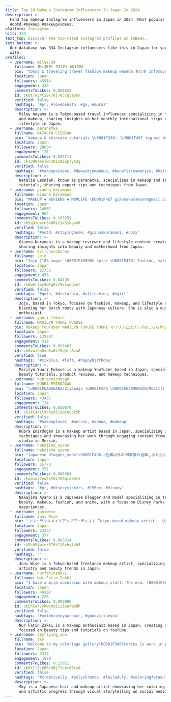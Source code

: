 ```yaml
---
title: Top 10 Makeup Instagram Influencers In Japan In 2024
description: >-
  Find top makeup Instagram influencers in Japan in 2024. Most popular hashtags:
  #ootd #makeup #makeupvideos.
platform: Instagram
hits: 334
text_top: Discover the top-rated Instagram profiles on inBeat.
text_bottom: >-
  Our database has 334 Instagram influencers like this in Japan for you to work
  with.
profiles:
  - username: milez728
    fullname: 青山舞莉　MILEY AOYAMA
    bio: "tokyo & traveling travel fashion makeup waseda お仕事 info@qualiam.com \U0001F1EF\U0001F1F5\U0001F1EE\U0001F1E9\U0001F1F8\U0001F1EC\U0001F1FA\U0001F1F8 @mile_official__ 月1海外旅行に行く人"
    location: Japan
    followers: 45914
    engagement: 430
    commentsToLikes: 0.001633
    id: ck8t7wy4ti8x70j78cxqlaynx
    verified: false
    hashtags: '#pr, #lovebonito, #gu, #murua'
    description: >-
      Miley Aoyama is a Tokyo-based travel influencer specializing in fashion
      and makeup, sharing insights on her monthly international trips and
      lifestyle in Japan.
  - username: paranatka
    fullname: NATALIA LEŚNIAK
    bio: "makeup & skincare tutorials \U0001F338✨ \U0001F497 tag me: #paranatka \U0001F4E7 nataliaannazajac@gmail.com \U0001F484 2nd account:"
    location: Japan
    followers: 28654
    engagement: 131
    commentsToLikes: 0.039711
    id: ck1390amviwc30i19iup7yh2g
    verified: false
    hashtags: '#makeupvideos, #dewyskinmakeup, #benefitcosmetics, #kylash'
    description: >-
      Natalia Leśniak, known as paranatka, specializes in makeup and skincare
      tutorials, sharing expert tips and techniques from Japan.
  - username: gianna_karamani
    fullname: Gianna Karamani
    bio: "MAKEUP ▪︎ REVIEWS ▪︎ MOMLIFE \U0001F4E7 giannakaramanh@gmail.com YOUTUBE CHANNEL"
    location: Japan
    followers: 24861
    engagement: 964
    commentsToLikes: 0.103259
    id: ck5q3zuern3x80i11x51bgxo8
    verified: false
    hashtags: '#ootd, #stayinghome, #giannakaramani, #cozy'
    description: >-
      Gianna Karamani is a makeup reviewer and lifestyle content creator,
      sharing insights into beauty and motherhood from Japan.
  - username: evilchocobunny
    fullname: Jojo
    bio: "Jojo |10% sugar \U0001F49690% spice \U0001F47B| Fashion, makeup & life in Tokyo\U0001F4CD Lived 22 years in \U0001F1F3\U0001F1F1 now 4 years \U0001F1EF\U0001F1F5 Music enthusiast \U0001F3B6 Aspiring \U0001F3A4+\U0001F3B8"
    location: Japan
    followers: 22752
    engagement: 456
    commentsToLikes: 0.04135
    id: ck0w6r3px9w7g0i19xlwqqoot
    verified: false
    hashtags: '#goth, #disturbia, #altfashion, #egirl'
    description: >-
      Jojo, based in Tokyo, focuses on fashion, makeup, and lifestyle content,
      blending her Dutch roots with Japanese culture. She is also a music
      enthusiast.
  - username: yuuri_fukuse
    fullname: MARILYN YUURI FUKUSE
    bio: Makeup YouTuber MARILYN FUKUSE YUURI マリリン公式グッズはこちらから↓
    location: Japan
    followers: 129287
    engagement: 318
    commentsToLikes: 0.007463
    id: ck0vuzdo8mu6a0i19qhlt8za8
    verified: true
    hashtags: '#sixplus, #loft, #happybirthday'
    description: >-
      Marilyn Yuuri Fukuse is a makeup YouTuber based in Japan, specializing in
      beauty tutorials, product reviews, and makeup techniques.
  - username: kubraemirdogan
    fullname: KÜBRA EMİRDOĞAN
    bio: "\U0001F6A9ADANA/Ziyapaşa \U0001F5FA \U0001F6A9MERSİN/Mezitli ⚜Kübra Emirdoğan & Mikail Ünal Makeup Studio \U0001F4F2 0 (553 730 41 71 ) ⚜️\U0001F4E9 kubra_emirdogan@hotmail.com Whatsapp\U0001F530"
    location: Japan
    followers: 43437
    engagement: 124
    commentsToLikes: 0.020879
    id: ck14i47ildk6y0i19qteuoi5b
    verified: false
    hashtags: '#makeuplover, #mersin, #adana, #makeup'
    description: >-
      Kübra Emirdogan is a makeup artist based in Japan, specializing in beauty
      techniques and showcasing her work through engaging content from her
      studio in Mersin.
  - username: nakajima_ayano
    fullname: nakajima ayano
    bio: "Japanese blogger,model\U0001F498 ⚠️仕事以外のDM直接お返事しません\U0001F645‍♀️ コメントへ✏️ ． DisneyParks\U0001F1ED\U0001F1F0\U0001F1E8\U0001F1F3\U0001F1FA\U0001F1F8\U0001F1EF\U0001F1F5 中島姉妹\U0001F46D #disneysisters_jp travel/beauty/makeup movie/fashion/anime"
    location: Japan
    followers: 55773
    engagement: 257
    commentsToLikes: 0.008301
    id: ckap1ua7ew6ht0i780qid86re
    verified: false
    hashtags: '#pr, #disneysisters, #156cm, #disney'
    description: >-
      Nakajima Ayano is a Japanese blogger and model specializing in travel,
      beauty, makeup, fashion, and anime, with a focus on Disney Parks
      experiences.
  - username: juniwise
    fullname: Juni Wise
    bio: "フリーランスメイクアップアーティスト Tokyo-based makeup artist - \U0001F4CDTokyo, Japan \U0001F4E9 juniwise@gmail.com - \U0001F47D @titipjunidong"
    location: Japan
    followers: 24237
    engagement: 377
    commentsToLikes: 0.003314
    id: ck5cb54wfer570i118vhylzb5
    verified: false
    hashtags: ''
    description: >-
      Juni Wise is a Tokyo-based freelance makeup artist, specializing in makeup
      artistry and beauty trends in Japan.
  - username: nurfatinzakki
    fullname: Nur Fatin Zakki
    bio: "I have a mild obsession with makeup stuff. The end. \U0001F3A5 Youtube : NurFatinZakki ‼️ Watch my latest vid ⤵"
    location: Japan
    followers: 49102
    engagement: 220
    commentsToLikes: 0.009006
    id: ck5hlur7ykwcn0i11lw879mdh
    verified: false
    hashtags: '#celebrateyournoor, #goodvirtuesco'
    description: >-
      Nur Fatin Zakki is a makeup enthusiast based in Japan, creating content
      focused on beauty tips and tutorials on YouTube.
  - username: skyflying_zoo
    fullname: sky
    bio: "Welcome to my coloriage gallery\U0001F3A8Stories is work in progress✍️Hair Makeup artist ‪‪✂︎‬Japanese\U0001F1EF\U0001F1F5 Thank you very much for your likes and follow\U0001F49E\U0001F647\U0001F3FB‍♀️"
    location: Japan
    followers: 3314
    engagement: 1820
    commentsToLikes: 0.13921
    id: ck6tll3jh66c90j71ckt06ts0
    verified: false
    hashtags: '#creativelly, #polychromos, #leiladuly, #coloringforadults'
    description: >-
      Sky is a Japanese hair and makeup artist showcasing her coloring gallery
      and artistic progress through visual storytelling on social media.
---
```


